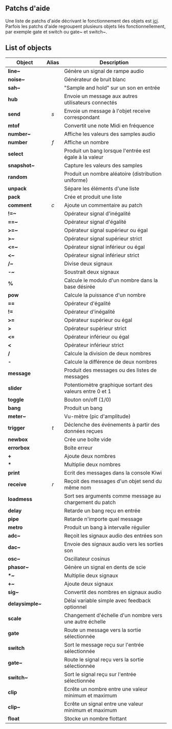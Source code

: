 ## Patchs d'aide

Une liste de patchs d'aide décrivant le fonctionnement des objets est <a href="https://github.com/Musicoll/Kiwi/releases/download/v1.0.3/documentation.zip" target='_blank_'>ici</a>.
Parfois les patchs d'aide regroupent plusieurs objets liés fonctionnellement, par exemple gate et switch ou gate~ et switch~.

## List of objects

| Object          | Alias |                       Description                       |
|-----------------|:-----:|---------------------------------------------------------|
| **line~**       |       | Génère un signal de rampe audio                         |
| **noise~**      |       | Générateur de bruit blanc                               |
| **sah~**        |       | "Sample and hold" sur un son en entrée                  |
| **hub**         |       | Envoie un message aux autres utilisateurs connectés     |
| **send**        |  *s*  | Envoie un message à l'objet receive correspondant       |
| **mtof**        |       | Convertit une note Midi en fréquence                    |
| **number~**     |       | Affiche les valeurs des samples audio                   |
| **number**      |  *f*  | Affiche un nombre                                       |
| **select**      |       | Produit un bang lorsque l'entrée est égale à la valeur  |
| **snapshot~**   |       | Capture les valeurs des samples                         |
| **random**      |       | Produit un nombre aléatoire (distribution uniforme)     |
| **unpack**      |       | Sépare les éléments d'une liste                         |
| **pack**        |       | Crée et produit une liste                               |
| **comment**     |  *c*  | Ajoute un commentaire au patch                          |
| **!=~**         |       | Opérateur signal d'inégalité                            |
| **==~**         |       | Opérateur signal d'égalité                              |
| **>=~**         |       | Opérateur signal supérieur ou égal                      |
| **>~**          |       | Opérateur signal supérieur strict                       |
| **<=~**         |       | Opérateur signal inférieur ou égal                      |
| **<~**          |       | Opérateur signal inférieur strict                       |
| **/~**          |       | Divise deux signaux                                     |
| **-~**          |       | Soustrait deux signaux                                  |
| **%**           |       | Calcule le modulo d'un nombre dans la base désirée      |
| **pow**         |       | Calcule la puissance d'un nombre                        |
| **==**          |       | Opérateur d'égalité                                     |
| **!=**          |       | Opérateur d'inégalité                                   |
| **>=**          |       | Opérateur supérieur ou égal                             |
| **>**           |       | Opérateur supérieur strict                              |
| **<=**          |       | Opérateur inférieur ou égal                             |
| **<**           |       | Opérateur inférieur strict                              |
| **/**           |       | Calcule la division de deux nombres                     |
| **-**           |       | Calcule la différence de deux nombres                   |
| **message**     |       | Produit des messages ou des listes de messages          |
| **slider**      |       | Potentiomètre graphique sortant des valeurs entre 0 et 1|
| **toggle**      |       | Bouton on/off (1/0)                                     |
| **bang**        |       | Produit un bang                                         |
| **meter~**      |       | Vu-mètre (pic d'amplitude)                              |
| **trigger**     |  *t*  | Déclenche des événements à partir des données reçues    |
| **newbox**      |       | Crée une boîte vide                                     |
| **errorbox**    |       | Boîte erreur                                            |
| **+**           |       | Ajoute deux nombres                                     |
| **\***          |       | Multiplie deux nombres                                  |
| **print**       |       | Ecrit des messages dans la console Kiwi                 |
| **receive**     | *r*   | Reçoit des messages d'un objet send du même nom         |
| **loadmess**    |       | Sort ses arguments comme message au chargement du patch |
| **delay**       |       | Retarde un bang reçu en entrée                          |
| **pipe**        |       | Retarde n'importe quel message                          |
| **metro**       |       | Produit un bang à intervalle régulier                   |
| **adc~**        |       | Reçoit les signaux audio des entrées son                |
| **dac~**        |       | Envoie des signaux audio vers les sorties son           |
| **osc~**        |       | Oscillateur cosinus                                     |
| **phasor~**     |       | Génère un signal en dents de scie                       |
| **\*~**         |       | Multiplie deux signaux                                  |
| **+~**          |       | Ajoute deux signaux                                     |
| **sig~**        |       | Convertit des nombres en signaux audio                  |
| **delaysimple~**|       | Délai variable simple avec feedback optionnel           |
| **scale**       |       | Changement d'échelle d'un nombre vers une autre échelle |
| **gate**        |       | Route un message vers la sortie sélectionnée            |
| **switch**      |       | Sort le message reçu sur l'entrée sélectionnée          |
| **gate~**       |       | Route le signal reçu vers la sortie sélectionnée        |
| **switch~**     |       | Sort le signal reçu sur l'entrée sélectionnée           |
| **clip**        |       | Ecrête un nombre entre une valeur minimum et maximum    |
| **clip~**       |       | Ecrête un signal entre une valeur minimum et maximum    |
| **float**       |       | Stocke un nombre flottant                               |
